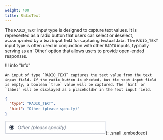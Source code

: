 ```yaml
---
weight: 400
title: RadioText
---
```


The `RADIO_TEXT` input type is designed to capture text values. It is represented as a radio button that users can select or deselect, accompanied by a text input field for capturing textual data. The `RADIO_TEXT` input type is often used in conjunction with other `RADIO` inputs, typically serving as an 'Other' option that allows users to provide open-ended responses.

!!! info "Info"

    An input of type `RADIO_TEXT` captures the text value from the text input field. If the radio button is checked, but the text input field is empty, a boolean `true` value will be captured. The `hint` or `label` will be displayed as a placeholder in the text input field.

```json
{
  "type": "RADIO_TEXT",
  "hint": "Other (please specify)"
}
```

![Input - Radio Text](../assets/images/input-radio-text.png){: .small .embedded}
